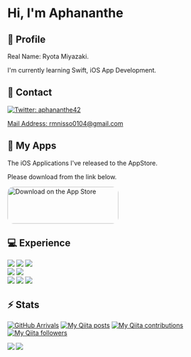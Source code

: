 # Hi, I'm Aphananthe


## 👤 Profile

Real Name: Ryota Miyazaki.<br>

I'm currently learning Swift, iOS App Development.<br>


## 📩 Contact

<p>
  <a href="https://twitter.com/aphananthe42" target="_blank">
  <img alt="Twitter: aphananthe42" src="https://img.shields.io/twitter/follow/aphananthe42.svg?style=social" />
</p>

Mail Address: rmnisso0104@gmail.com


## 📱 My Apps

The iOS Applications I've released to the AppStore.<br>

Please download from the link below.

<a href="https://apps.apple.com/us/developer/ryota-miyazaki/id1521398191?itsct=apps_box&amp;itscg=30200" style="display: inline-block; overflow: hidden; border-top-left-radius: 13px; border-top-right-radius: 13px; border-bottom-right-radius: 13px; border-bottom-left-radius: 13px; width: 250px; height: 83px;"><img src="https://tools.applemediaservices.com/api/badges/download-on-the-app-store/black/en-US?size=250x83&h=fdf6618051739407931f48edd9e98248" alt="Download on the App Store" style="border-top-left-radius: 13px; border-top-right-radius: 13px; border-bottom-right-radius: 13px; border-bottom-left-radius: 13px; width: 250px; height: 83px;"></a>


## 💻 Experience

<a><img src="https://img.shields.io/badge/Git-F05032.svg?&style=flat&logo=git&logoColor=white"/></a>
<a><img src="https://img.shields.io/badge/GitHub-181717.svg?&style=flat&logo=github&logoColor=white"/></a>
<a><img src="https://img.shields.io/badge/Figma-F24E1E.svg?&style=flat&logo=figma&logoColor=white"/></a><br>
<a><img src="https://img.shields.io/badge/Swift-FA7343.svg?&style=flat&logo=swift&logoColor=white"/></a>
<a><img src="https://img.shields.io/badge/Firebase-FFCA28.svg?&style=flat&logo=firebase&logoColor=black"/></a><br>
<a><img src="https://img.shields.io/badge/TypeScript-007ACC.svg?&style=flat&logo=typescript&logoColor=white"></a>
<a><img src="https://img.shields.io/badge/Vue.js-4FC08D.svg?&style=flat&logo=vue.js&logoColor=white"></a>
<a><img src="https://img.shields.io/badge/Vuetify-1867C0.svg?&style=flat&logo=vuetify&logoColor=white"></a><br>


## ⚡️ Stats

[![GitHub Arrivals](https://komarev.com/ghpvc/?username=aphananthe42)](https://github.com/aphananthe42) [![My Qiita posts](https://qiita-badge.apiapi.app/s/aphananthe42/posts.svg)](http://qiita.com/aphananthe42) [![My Qiita contributions](https://qiita-badge.apiapi.app/s/aphananthe42/contributions.svg)](http://qiita.com/aphananthe42) [![My Qiita followers](https://qiita-badge.apiapi.app/s/aphananthe42/followers.svg)](http://qiita.com/aphananthe42)

<a href="https://github.com/aphananthe42">
  <img align="left" src="https://github-readme-stats.vercel.app/api?username=aphananthe42&show_icons=true&count_private=true&theme=tokyonight" />
</a>

<a href="https://github.com/aphananthe42">
  <img align="left" src="https://github-readme-stats.vercel.app/api/top-langs/?username=aphananthe42&layout=compact&theme=tokyonight" />
</a>
